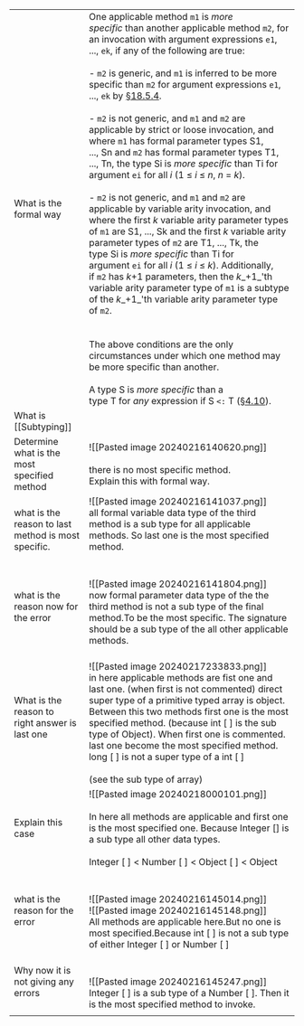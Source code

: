 |                                                        |                                                                                                                                                                                                                                                                                                                                                                                                                                                                                                                                                                                                                                                                                                                                                                                                                                                                                                                                                                                                                                                                                                                                                                                                                                                                                                                                                                                                                                                                                                                                                                                                 |
| ------------------------------------------------------ | ----------------------------------------------------------------------------------------------------------------------------------------------------------------------------------------------------------------------------------------------------------------------------------------------------------------------------------------------------------------------------------------------------------------------------------------------------------------------------------------------------------------------------------------------------------------------------------------------------------------------------------------------------------------------------------------------------------------------------------------------------------------------------------------------------------------------------------------------------------------------------------------------------------------------------------------------------------------------------------------------------------------------------------------------------------------------------------------------------------------------------------------------------------------------------------------------------------------------------------------------------------------------------------------------------------------------------------------------------------------------------------------------------------------------------------------------------------------------------------------------------------------------------------------------------------------------------------------------- |
| What is the <br>formal  way                            | One applicable method `m1` is _more specific_ than another applicable method `m2`, for an invocation with argument expressions `e1`, ..., `ek`, if any of the following are true:<br><br>- `m2` is generic, and `m1` is inferred to be more specific than `m2` for argument expressions `e1`, ..., `ek` by [§18.5.4](https://docs.oracle.com/javase/specs/jls/se21/html/jls-18.html#jls-18.5.4 "18.5.4. More Specific Method Inference").<br>    <br>- `m2` is not generic, and `m1` and `m2` are applicable by strict or loose invocation, and where `m1` has formal parameter types S1, ..., Sn and `m2` has formal parameter types T1, ..., Tn, the type Si is _more specific_ than Ti for argument `ei` for all _i_ (1 ≤ _i_ ≤ _n_, _n_ = _k_).<br>    <br>- `m2` is not generic, and `m1` and `m2` are applicable by variable arity invocation, and where the first _k_ variable arity parameter types of `m1` are S1, ..., Sk and the first _k_ variable arity parameter types of `m2` are T1, ..., Tk, the type Si is _more specific_ than Ti for argument `ei` for all _i_ (1 ≤ _i_ ≤ _k_). Additionally, if `m2` has _k_+1 parameters, then the _k__+1_'th variable arity parameter type of `m1` is a subtype of the _k__+1_'th variable arity parameter type of `m2`.<br>    <br><br>The above conditions are the only circumstances under which one method may be more specific than another.<br><br>A type S is _more specific_ than a type T for _any_ expression if S `<:` T ([§4.10](https://docs.oracle.com/javase/specs/jls/se21/html/jls-4.html#jls-4.10 "4.10. Subtyping")). |
| What is [[Subtyping]]                                  |                                                                                                                                                                                                                                                                                                                                                                                                                                                                                                                                                                                                                                                                                                                                                                                                                                                                                                                                                                                                                                                                                                                                                                                                                                                                                                                                                                                                                                                                                                                                                                                                 |
| Determine<br>what is the most<br>specified<br>method   | ![[Pasted image 20240216140620.png]]<br><br>there is no most specific method.<br>Explain this with formal way.                                                                                                                                                                                                                                                                                                                                                                                                                                                                                                                                                                                                                                                                                                                                                                                                                                                                                                                                                                                                                                                                                                                                                                                                                                                                                                                                                                                                                                                                                  |
| what is the reason to last method is most specific.    | ![[Pasted image 20240216141037.png]]<br>all formal variable data type of the third method is a sub type for all applicable methods. So last one is the most specified method.<br><br>                                                                                                                                                                                                                                                                                                                                                                                                                                                                                                                                                                                                                                                                                                                                                                                                                                                                                                                                                                                                                                                                                                                                                                                                                                                                                                                                                                                                           |
| what is the reason now for the error                   | <br>![[Pasted image 20240216141804.png]]<br>now formal parameter data type of the the third method is not a sub type of the final method.To be the most specific. The signature should be a sub type of the all other applicable methods.                                                                                                                                                                                                                                                                                                                                                                                                                                                                                                                                                                                                                                                                                                                                                                                                                                                                                                                                                                                                                                                                                                                                                                                                                                                                                                                                                       |
| What is the <br>reason to <br>right answer is last one | <br>![[Pasted image 20240217233833.png]]<br>in here applicable methods are fist one and last one. (when first is not commented) direct super type of a primitive typed array is object. Between this two methods first one is the most specified method. (because int [ ] is the sub type of Object). When first one is commented. last one become the most specified method.<br>long [ ] is not a super type of a int [ ]<br><br>(see the sub type of array)<br>                                                                                                                                                                                                                                                                                                                                                                                                                                                                                                                                                                                                                                                                                                                                                                                                                                                                                                                                                                                                                                                                                                                               |
| Explain this case                                      | ![[Pasted image 20240218000101.png]]<br><br>In here all methods are applicable and first one is the most specified one. Because Integer [] is a sub type all other data types.<br><br>Integer [ ] < Number [ ] < Object [ ] < Object <br>                                                                                                                                                                                                                                                                                                                                                                                                                                                                                                                                                                                                                                                                                                                                                                                                                                                                                                                                                                                                                                                                                                                                                                                                                                                                                                                                                       |
| what is the reason for the error                       | <br><br>![[Pasted image 20240216145014.png]]<br>![[Pasted image 20240216145148.png]]<br>All methods are applicable here.But no one is most specified.Because int [ ] is not a sub type of either Integer [ ] or Number [ ]                                                                                                                                                                                                                                                                                                                                                                                                                                                                                                                                                                                                                                                                                                                                                                                                                                                                                                                                                                                                                                                                                                                                                                                                                                                                                                                                                                      |
| Why now it is not giving any errors                    | <br><br>![[Pasted image 20240216145247.png]]<br>Integer  [ ] is a sub type of a Number [ ]. Then it is the most specified method to invoke. <br>                                                                                                                                                                                                                                                                                                                                                                                                                                                                                                                                                                                                                                                                                                                                                                                                                                                                                                                                                                                                                                                                                                                                                                                                                                                                                                                                                                                                                                                |
|                                                        |                                                                                                                                                                                                                                                                                                                                                                                                                                                                                                                                                                                                                                                                                                                                                                                                                                                                                                                                                                                                                                                                                                                                                                                                                                                                                                                                                                                                                                                                                                                                                                                                 |
